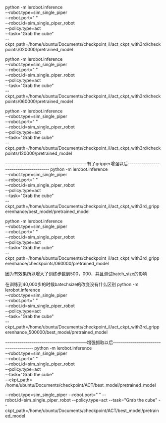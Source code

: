 python -m lerobot.inference \
--robot.type=sim_single_piper \
--robot.port=" " \
--robot.id=sim_single_piper_robot \
--policy.type=act \
--task="Grab the cube" \
--ckpt_path=/home/ubuntu/Documents/checkpoint_il/act_ckpt_with3rd/checkpoints/020000/pretrained_model


python -m lerobot.inference \
--robot.type=sim_single_piper \
--robot.port=" " \
--robot.id=sim_single_piper_robot \
--policy.type=act \
--task="Grab the cube" \
--ckpt_path=/home/ubuntu/Documents/checkpoint_il/act_ckpt_with3rd/checkpoints/060000/pretrained_model


python -m lerobot.inference \
--robot.type=sim_single_piper \
--robot.port=" " \
--robot.id=sim_single_piper_robot \
--policy.type=act \
--task="Grab the cube" \
--ckpt_path=/home/ubuntu/Documents/checkpoint_il/act_ckpt_with3rd/checkpoints/120000/pretrained_model


-----------------------------------------有了gripper增强以后--------------------------------------
python -m lerobot.inference \
--robot.type=sim_single_piper \
--robot.port=" " \
--robot.id=sim_single_piper_robot \
--policy.type=act \
--task="Grab the cube" \
--ckpt_path=/home/ubuntu/Documents/checkpoint_il/act_ckpt_with3rd_gripperenhance/best_model/pretrained_model

python -m lerobot.inference \
--robot.type=sim_single_piper \
--robot.port=" " \
--robot.id=sim_single_piper_robot \
--policy.type=act \
--task="Grab the cube" \
--ckpt_path=/home/ubuntu/Documents/checkpoint_il/act_ckpt_with3rd_gripperenhance/checkpoints/060000/pretrained_model

因为有效果所以增大了训练步数到500，000，并且测试batch_size的影响

在训练到40,000步的时候batechsize的改变没有什么区别
python -m lerobot.inference \
--robot.type=sim_single_piper \
--robot.port=" " \
--robot.id=sim_single_piper_robot \
--policy.type=act \
--task="Grab the cube" \
--ckpt_path=/home/ubuntu/Documents/checkpoint_il/act_ckpt_with3rd_gripperenhance_500000/best_model/pretrained_model

-----------------------------------------增强抓取以后--------------------------------------
python -m lerobot.inference \
--robot.type=sim_single_piper \
--robot.port=" " \
--robot.id=sim_single_piper_robot \
--policy.type=act \
--task="Grab the cube" \
--ckpt_path= /home/ubuntu/Documents/checkpoint/ACT/best_model/pretrained_model

--robot.type=sim_single_piper 
--robot.port=" " 
--robot.id=sim_single_piper_robot 
--policy.type=act 
--task="Grab the cube" 
--ckpt_path=/home/ubuntu/Documents/checkpoint/ACT/best_model/pretrained_model